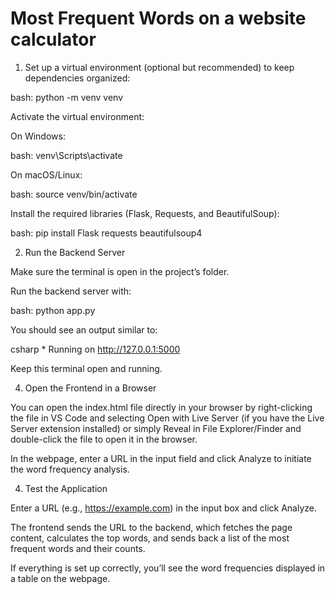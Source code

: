 # Most Frequent Words on a website calculator
1. Set up a virtual environment (optional but recommended) to keep dependencies organized:

bash: python -m venv venv

Activate the virtual environment:

On Windows:

bash: venv\Scripts\activate

On macOS/Linux:

bash: source venv/bin/activate

Install the required libraries (Flask, Requests, and BeautifulSoup):

bash: pip install Flask requests beautifulsoup4

2. Run the Backend Server

Make sure the terminal is open in the project’s folder.

Run the backend server with:

bash: python app.py

You should see an output similar to:

csharp  * Running on http://127.0.0.1:5000

Keep this terminal open and running.

4. Open the Frontend in a Browser

You can open the index.html file directly in your browser by right-clicking the file in VS Code and selecting Open with Live Server (if you have the Live Server extension installed) or simply Reveal in File Explorer/Finder and double-click the file to open it in the browser.

In the webpage, enter a URL in the input field and click Analyze to initiate the word frequency analysis.

4. Test the Application

Enter a URL (e.g., https://example.com) in the input box and click Analyze.

The frontend sends the URL to the backend, which fetches the page content, calculates the top words, and sends back a list of the most frequent words and their counts.

If everything is set up correctly, you’ll see the word frequencies displayed in a table on the webpage.
